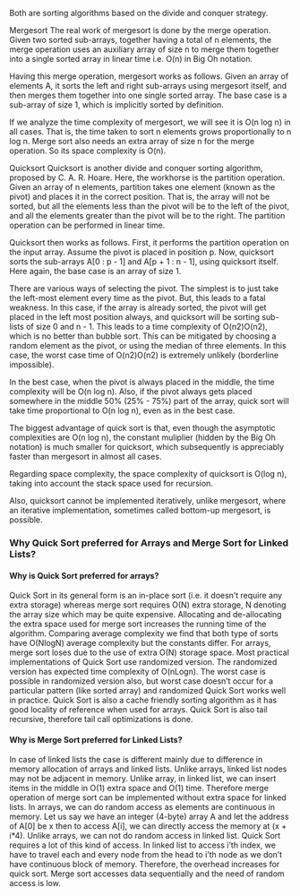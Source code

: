 


Both are sorting algorithms based on the divide and conquer strategy.

Mergesort
The real work of mergesort is done by the merge operation. Given two sorted sub-arrays, together having a total of n elements,  the merge operation uses an auxiliary array of size n to merge them together into a single sorted array in linear time i.e. O(n) in Big Oh notation.

Having this merge operation, mergesort works as follows. Given an array of elements A, it sorts the left and right sub-arrays using mergesort itself, and then merges them together into one single sorted array. The base case is a sub-array of size 1, which is implicitly sorted by definition.

If we analyze the time complexity of mergesort, we will see it is O(n log n) in all cases. That is, the time taken to sort n elements grows proportionally to n log n. Merge sort also needs an extra array of size n for the merge operation. So its space complexity is O(n).

Quicksort
Quicksort is another divide and conquer sorting algorithm, proposed by C. A. R. Hoare. Here, the workhorse is the partition operation. Given an array of n elements, partition takes one element (known as the pivot) and places it in the correct position. That is, the array will not be sorted, but all the elements less than the pivot will be to the left of the pivot, and all the elements greater than the pivot will be to the right. The partition operation can be performed in linear time.

Quicksort then works as follows. First, it performs the partition operation on the input array. Assume the pivot is placed in position p. Now, quicksort sorts the sub-arrays A[0 : p - 1] and A[p + 1 : n - 1], using quicksort itself. Here again, the base case is an array of size 1.

There are various ways of selecting the pivot. The simplest is to just take the left-most element every time as the pivot. But, this leads to a fatal weakness. In this case, if the array is already sorted, the pivot will get placed in the left most position always, and quicksort will be sorting sub-lists of size 0 and n - 1. This leads to a time complexity of O(n2)O(n2), which is no better than bubble sort.
This can be mitigated by choosing a random element as the pivot, or using the median of three elements. In this case, the worst case time of O(n2)O(n2) is extremely unlikely (borderline impossible).

In the best case, when the pivot is always placed in the middle, the time complexity will be O(n log n). Also, if the pivot always gets placed somewhere in the middle 50% (25% - 75%) part of the array, quick sort will take time proportional to O(n log n), even as in the best case.

The biggest advantage of quick sort is that, even though the asymptotic complexities are O(n log n), the constant muliplier (hidden by the Big Oh notation) is much smaller for quicksort, which subsequently is appreciably faster than mergesort in almost all cases.

Regarding space complexity, the space complexity of quicksort is O(log n), taking into account the stack space used for recursion.

Also, quicksort cannot be implemented iteratively, unlike mergesort, where an iterative implementation, sometimes called bottom-up mergesort, is possible.

### Why Quick Sort preferred for Arrays and Merge Sort for Linked Lists?

#### Why is Quick Sort preferred for arrays?
Quick Sort in its general form is an in-place sort (i.e. it doesn’t require any extra storage) whereas merge sort requires O(N) extra storage, N denoting the array size which may be quite expensive. Allocating and de-allocating the extra space used for merge sort increases the running time of the algorithm. Comparing average complexity we find that both type of sorts have O(NlogN) average complexity but the constants differ. For arrays, merge sort loses due to the use of extra O(N) storage space.
Most practical implementations of Quick Sort use randomized version. The randomized version has expected time complexity of O(nLogn). The worst case is possible in randomized version also, but worst case doesn’t occur for a particular pattern (like sorted array) and randomized Quick Sort works well in practice.
Quick Sort is also a cache friendly sorting algorithm as it has good locality of reference when used for arrays.
Quick Sort is also tail recursive, therefore tail call optimizations is done.

#### Why is Merge Sort preferred for Linked Lists?
In case of linked lists the case is different mainly due to difference in memory allocation of arrays and linked lists. Unlike arrays, linked list nodes may not be adjacent in memory. Unlike array, in linked list, we can insert items in the middle in O(1) extra space and O(1) time. Therefore merge operation of merge sort can be implemented without extra space for linked lists.
In arrays, we can do random access as elements are continuous in memory. Let us say we have an integer (4-byte) array A and let the address of A[0] be x then to access A[i], we can directly access the memory at (x + i*4). Unlike arrays, we can not do random access in linked list. Quick Sort requires a lot of this kind of access. In linked list to access i’th index, we have to travel each and every node from the head to i’th node as we don’t have continuous block of memory. Therefore, the overhead increases for quick sort. Merge sort accesses data sequentially and the need of random access is low.
